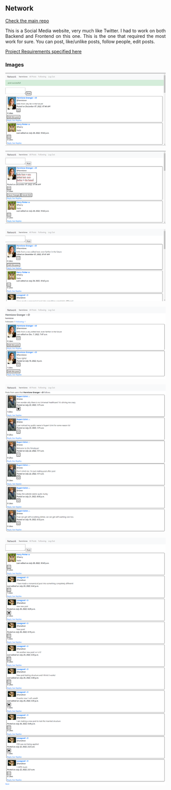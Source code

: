 ## Network

[Check the main repo](https://github.com/JorgeEncinas/CS50-Web-Compiled)

<p align="justify">This is a Social Media website, very much like Twitter. I had to work on both Backend and Frontend on this one. 
This is the one that required the most work for sure. You can post, like/unlike posts, follow people, edit posts.</p>

[Project Requirements specified here](https://cs50.harvard.edu/web/2020/projects/4/network/)

### Images

![Screen 1](screenshots/screen1-posting.png)

![Screen 2](screenshots/screen2-editpost.png)

![Screen 3](screenshots/screen3-editedpost.png)

![Screen 4](screenshots/screen4-hermione-profile.png)

![Screen 5](screenshots/screen5-hermione-following.png)

![Screen 6](screenshots/screen6-home.png)
